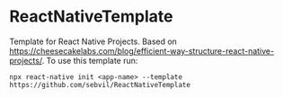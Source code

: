 # ReactNativeTemplate
Template for React Native Projects. Based on https://cheesecakelabs.com/blog/efficient-way-structure-react-native-projects/.
To use this template run:

`npx react-native init <app-name> --template https://github.com/sebvil/ReactNativeTemplate`
